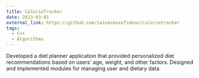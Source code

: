 ```yaml
---
title: CalorieTracker
date: 2023-03-01
external_link: https://github.com/zainasboxofideas/calorietracker
tags:
  - C++
  - Algorithms
---
```


Developed a diet planner application that provided personalized diet recommendations based on users' age, weight, and other factors. Designed and implemented modules for managing user and dietary data.


<!--more-->
